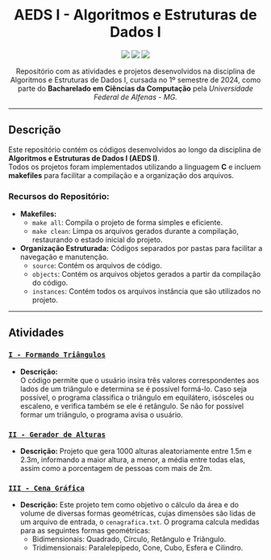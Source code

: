 <h1 align='center'>AEDS I - Algoritmos e Estruturas de Dados I </h1>

<p align='center'> 
  <img loading='lazy' src="https://img.shields.io/badge/Language-gray?style=flat-square&logo=c&logoColor=white&labelColor=blue"/>
  <img loading='lazy' src="https://img.shields.io/badge/Status-Finalizado-green"/>
  <img loading='lazy' src="https://img.shields.io/badge/License-MIT-blue?style=flat-square"/>
</p>

<p align="center">
  Repositório com as atividades e projetos desenvolvidos na disciplina de Algoritmos e Estruturas de Dados I, cursada no 1º semestre de 2024, 
  como parte do <strong>Bacharelado em Ciências da Computação</strong> pela <em>Universidade Federal de Alfenas - MG.</em>
</p>

---

## Descrição

Este repositório contém os códigos desenvolvidos ao longo da disciplina de **Algoritmos e Estruturas de Dados I (AEDS I)**.  
Todos os projetos foram implementados utilizando a linguagem **C** e incluem **makefiles** para facilitar a compilação e a organização dos arquivos. 

### Recursos do Repositório:
- **Makefiles:**  
  - `make all`: Compila o projeto de forma simples e eficiente.  
  - `make clean`: Limpa os arquivos gerados durante a compilação, restaurando o estado inicial do projeto.
- **Organização Estruturada:** Códigos separados por pastas para facilitar a navegação e manutenção.
  - `source`: Contém os arquivos de código.
  - `objects`: Contém os arquivos objetos gerados a partir da compilação do código.
  - `instances`: Contém todos os arquivos instância que são utilizados no projeto.
---

## Atividades

### [`I - Formando Triângulos`](./Atividades/A1_Formartriangulos)

- **Descrição:**  
  O código permite que o usuário insira três valores correspondentes aos lados de um triângulo e determina se é possível formá-lo. Caso seja possível, o programa classifica o triângulo em equilátero, isósceles ou escaleno,  e verifica também se ele é retângulo. Se não for possível formar um triângulo, o programa avisa o usuário.

### [`II - Gerador de Alturas`](./Atividades/A2_Geradoralturas)

- **Descrição:**
  Projeto que gera 1000 alturas aleatoriamente entre 1.5m e 2.3m, informando 
  a maior altura, a menor, a média entre todas elas, assim como a porcentagem de pessoas
  com mais de 2m.

### [`III - Cena Gráfica`](./Atividades/A3_Cenagrafica)

- **Descrição:**
   Este projeto tem como objetivo o cálculo da área e do volume de diversas formas geométricas,
  cujas dimensões são lidas de um arquivo de entrada, o `cenagrafica.txt`. O programa calcula 
  medidas para as seguintes formas geométricas:
  - Bidimensionais: Quadrado, Círculo, Retângulo e Triângulo.
  - Tridimensionais: Paralelepípedo, Cone, Cubo, Esfera e Cilindro.
